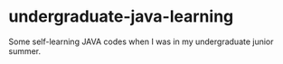 # undergraduate-java-learning
 Some self-learning JAVA codes when I was in my undergraduate junior summer.
